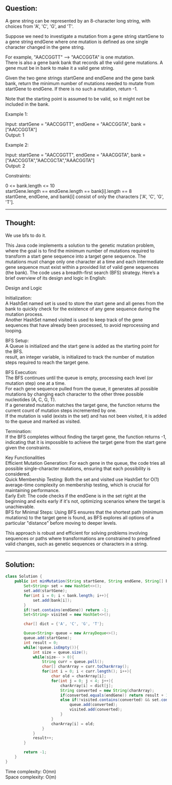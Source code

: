 ## Question:

A gene string can be represented by an 8-character long string, with choices from 'A', 'C', 'G', and 'T'.  

Suppose we need to investigate a mutation from a gene string startGene to a gene string endGene where one mutation is defined as one single character changed in the gene string.  

For example, "AACCGGTT" --> "AACCGGTA" is one mutation.  
There is also a gene bank bank that records all the valid gene mutations. A gene must be in bank to make it a valid gene string.  

Given the two gene strings startGene and endGene and the gene bank bank, return the minimum number of mutations needed to mutate from startGene to endGene. If there is no such a mutation, return -1.  

Note that the starting point is assumed to be valid, so it might not be included in the bank.  

Example 1:  

Input: startGene = "AACCGGTT", endGene = "AACCGGTA", bank = ["AACCGGTA"]  
Output: 1  

Example 2:  

Input: startGene = "AACCGGTT", endGene = "AAACGGTA", bank = ["AACCGGTA","AACCGCTA","AAACGGTA"]  
Output: 2   

Constraints:  

0 <= bank.length <= 10  
startGene.length == endGene.length == bank[i].length == 8  
startGene, endGene, and bank[i] consist of only the characters ['A', 'C', 'G', 'T'].  

---
## Thought:
We use bfs to do it.

This Java code implements a solution to the genetic mutation problem, where the goal is to find the minimum number of mutations required to transform a start gene sequence into a target gene sequence. The mutations must change only one character at a time and each intermediate gene sequence must exist within a provided list of valid gene sequences (the bank). The code uses a breadth-first search (BFS) strategy. Here’s a brief overview of its design and logic in English:  

Design and Logic  

Initialization:  
A HashSet named set is used to store the start gene and all genes from the bank to quickly check for the existence of any gene sequence during the mutation process.  
Another HashSet named visited is used to keep track of the gene sequences that have already been processed, to avoid reprocessing and looping.  

BFS Setup:  
A Queue is initialized and the start gene is added as the starting point for the BFS.  
result, an integer variable, is initialized to track the number of mutation steps required to reach the target gene.  

BFS Execution:  
The BFS continues until the queue is empty, processing each level (or mutation step) one at a time.  
For each gene sequence pulled from the queue, it generates all possible mutations by changing each character to the other three possible nucleotides (A, C, G, T).  
If a generated mutation matches the target gene, the function returns the current count of mutation steps incremented by one.  
If the mutation is valid (exists in the set) and has not been visited, it is added to the queue and marked as visited.  

Termination:  
If the BFS completes without finding the target gene, the function returns -1, indicating that it is impossible to achieve the target gene from the start gene given the constraints.  

Key Functionalities  
Efficient Mutation Generation: For each gene in the queue, the code tries all possible single-character mutations, ensuring that each possibility is considered.  
Quick Membership Testing: Both the set and visited use HashSet for O(1) average-time complexity on membership testing, which is crucial for maintaining performance.  
Early Exit: The code checks if the endGene is in the set right at the beginning and exits early if it's not, optimizing scenarios where the target is unachievable.  
BFS for Minimal Steps: Using BFS ensures that the shortest path (minimum mutations) to the target gene is found, as BFS explores all options of a particular "distance" before moving to deeper levels.  

This approach is robust and efficient for solving problems involving sequences or paths where transformations are constrained to predefined valid changes, such as genetic sequences or characters in a string.

---
## Solution:
```Java
class Solution {
    public int minMutation(String startGene, String endGene, String[] bank) {
        Set<String> set = new HashSet<>();
        set.add(startGene);
        for(int i = 0; i < bank.length; i++){
            set.add(bank[i]);
        }
        if(!set.contains(endGene)) return -1;
        Set<String> visited = new HashSet<>();

        char[] dict = {'A', 'C', 'G', 'T'};

        Queue<String> queue = new ArrayDeque<>();
        queue.add(startGene);
        int result = 0;
        while(!queue.isEmpty()){
            int size = queue.size();
            while(size-- > 0){
                String curr = queue.poll();
                char[] charArray = curr.toCharArray();
                for(int i = 0; i < curr.length(); i++){
                    char old = charArray[i];
                    for(int j = 0; j < 4; j++){
                        charArray[i] = dict[j];
                        String converted = new String(charArray);
                        if(converted.equals(endGene)) return result + 1;
                        else if(!visited.contains(converted) && set.contains(converted)){
                            queue.add(converted);
                            visited.add(converted);
                        }
                    }
                    charArray[i] = old;
                }
            }
            result++;
        }

        return -1;
    }
}
```
Time complexity: O(mn)  
Space complexity: O(m)
